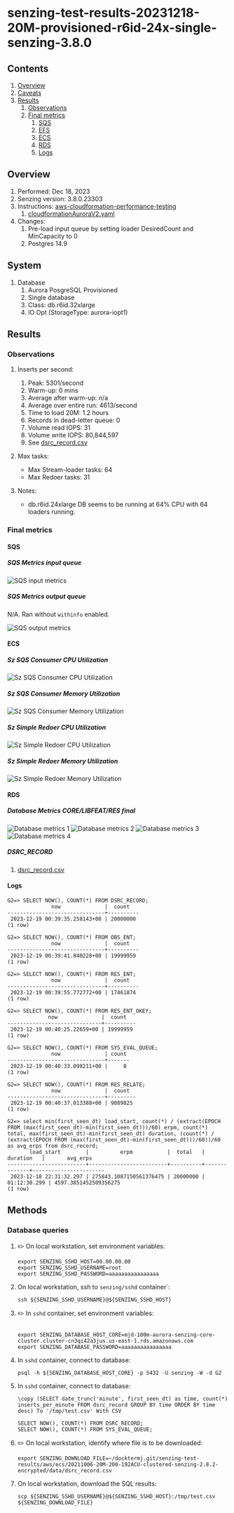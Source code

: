 # senzing-test-results-20231218-20M-provisioned-r6id-24x-single-senzing-3.8.0

## Contents

1. [Overview](#overview)
1. [Caveats](#caveats)
1. [Results](#results)
    1. [Observations](#observations)
    1. [Final metrics](#final-metrics)
        1. [SQS](#sqs)
        1. [EFS](#efs)
        1. [ECS](#ecs)
        1. [RDS](#rds)
        1. [Logs](#logs)

## Overview

1. Performed: Dec 18, 2023
2. Senzing version: 3.8.0.23303
3. Instructions:
   [aws-cloudformation-performance-testing](https://github.com/Senzing/aws-cloudformation-performance-testing)
    1. [cloudformationAuroraV2.yaml](https://github.com/Senzing/aws-cloudformation-performance-testing/blob/main/cloudformationAuroraV2.yaml)
4. Changes:
    1. Pre-load input queue by setting loader DesiredCount and MinCapacity to 0
    1. Postgres 14.9

## System

1. Database
    1. Aurora PosgreSQL Provisioned
    1. Single database
    1. Class: db.r6id.32xlarge
    1. IO Opt (StorageType: aurora-iopt1)

## Results

### Observations

1. Inserts per second:
    1. Peak: 5301/second
    1. Warm-up: 0 mins
    1. Average after warm-up: n/a
    1. Average over entire run: 4613/second
    1. Time to load 20M: 1.2 hours
    1. Records in dead-letter queue: 0
    1. Volume read IOPS:            31
    1. Volume write IOPS:   80,844,597
    1. See [dsrc_record.csv](data/dsrc_record.csv)

1. Max tasks:

    - Max Stream-loader tasks: 64
    - Max Redoer tasks: 31

1. Notes:
    - db.r6id.24xlarge DB seems to be running at 64% CPU with 64 loaders running.


### Final metrics

#### SQS

##### SQS Metrics input queue

![SQS input metrics](images/sqs-input-metrics.png "SQS input metrics")

##### SQS Metrics output queue

N/A.  Ran without `withinfo` enabled.

![SQS output metrics](images/sqs-output-metrics.png "SQS output metrics")

#### ECS

##### Sz SQS Consumer CPU Utilization

![Sz SQS Consumer CPU Utilization](images/stream-loader-CPU-Utilization.png "Sz SQS Consumer CPU Utilization")

##### Sz SQS Consumer Memory Utilization

![Sz SQS Consumer Memory Utilization](images/stream-loader-Memory-Utilization.png "Sz SQS Consumer Memory Utilization")

##### Sz Simple Redoer CPU Utilization

![Sz Simple Redoer CPU Utilization](images/redoer-CPU-Utilization.png "Sz Simple Redoer CPU Utilization")

##### Sz Simple Redoer Memory Utilization

![Sz Simple Redoer Memory Utilization](images/redoer-Memory-Utilization.png "Sz Simple Redoer Memory Utilization")

#### RDS

##### Database Metrics CORE/LIBFEAT/RES final

![Database metrics 1](images/database-metrics-core-1.png "Database metrics 1")
![Database metrics 2](images/database-metrics-core-2.png "Database metrics 2")
![Database metrics 3](images/database-metrics-core-3.png "Database metrics 3")
![Database metrics 4](images/database-metrics-core-4.png "Database metrics 4")


##### DSRC_RECORD

1. [dsrc_record.csv](data/dsrc_record.csv)

#### Logs

```
G2=> SELECT NOW(), COUNT(*) FROM DSRC_RECORD;
              now              |  count
-------------------------------+----------
 2023-12-19 00:39:35.258143+00 | 20000000
(1 row)

G2=> SELECT NOW(), COUNT(*) FROM OBS_ENT;
              now              |  count
-------------------------------+----------
 2023-12-19 00:39:41.040228+00 | 19999959
(1 row)

G2=> SELECT NOW(), COUNT(*) FROM RES_ENT;
              now              |  count
-------------------------------+----------
 2023-12-19 00:39:55.772772+00 | 17461874
(1 row)

G2=> SELECT NOW(), COUNT(*) FROM RES_ENT_OKEY;
             now              |  count
------------------------------+----------
 2023-12-19 00:40:25.22659+00 | 19999959
(1 row)

G2=> SELECT NOW(), COUNT(*) FROM SYS_EVAL_QUEUE;
              now              | count
-------------------------------+-------
 2023-12-19 00:40:33.098211+00 |     0
(1 row)

G2=> SELECT NOW(), COUNT(*) FROM RES_RELATE;
              now              |  count
-------------------------------+---------
 2023-12-19 00:40:37.013388+00 | 9089825
(1 row)

G2=> select min(first_seen_dt) load_start, count(*) / (extract(EPOCH FROM (max(first_seen_dt)-min(first_seen_dt)))/60) erpm, count(*) total, max(first_seen_dt)-min(first_seen_dt) duration, (count(*) / (extract(EPOCH FROM (max(first_seen_dt)-min(first_seen_dt)))/60))/60 as avg_erps from dsrc_record;
       load_start        |          erpm           |  total   |   duration   |       avg_erps
-------------------------+-------------------------+----------+--------------+-----------------------
 2023-12-18 22:31:32.297 | 275843.1087150561376475 | 20000000 | 01:12:30.299 | 4597.3851452509356275
(1 row)

```

## Methods

### Database queries

1. :pencil2: On local workstation, set environment variables:

    ```console
    export SENZING_SSHD_HOST=00.00.00.00
    export SENZING_SSHD_USERNAME=root
    export SENZING_SSHD_PASSWORD=aaaaaaaaaaaaaaaa
    ```

1. On local workstation, ssh to `senzing/sshd` container`:

    ```console
    ssh ${SENZING_SSHD_USERNAME}@${SENZING_SSHD_HOST}
    ```

1. :pencil2: In `sshd` container, set environment variables:

    ```console

    export SENZING_DATABASE_HOST_CORE=mjd-100m-aurora-senzing-core-cluster.cluster-cn3qi42a3jus.us-east-1.rds.amazonaws.com
    export SENZING_DATABASE_PASSWORD=aaaaaaaaaaaaaaaa
    ```

1. In `sshd` container, connect to database:

    ```console
    psql -h ${SENZING_DATABASE_HOST_CORE} -p 5432 -U senzing -W -d G2
    ```

1. In `sshd` container, connect to database:

    ```console
    \copy (SELECT date_trunc('minute', first_seen_dt) as time, count(*) inserts_per_minute FROM dsrc_record GROUP BY time ORDER BY time desc) To '/tmp/test.csv' With CSV

    SELECT NOW(), COUNT(*) FROM DSRC_RECORD;
    SELECT NOW(), COUNT(*) FROM SYS_EVAL_QUEUE;
    ```

1. :pencil2: On local workstation, identify where file is to be downloaded:

    ```console
    export SENZING_DOWNLOAD_FILE=~/docktermj.git/senzing-test-results/aws/ecs/20211006-20M-200-192ACU-clustered-senzing-2.8.2-encrypted/data/dsrc_record.csv
    ```

1. On local workstation, download the SQL results:

    ```console
    scp ${SENZING_SSHD_USERNAME}@${SENZING_SSHD_HOST}:/tmp/test.csv ${SENZING_DOWNLOAD_FILE}
    ```
